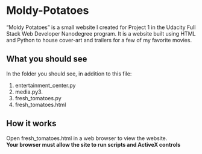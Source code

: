 # Moldy-Potatoes
“Moldy Potatoes” is a small website I created for Project 1 in the Udacity Full Stack Web Developer Nanodegree program.  It is a website built using HTML and Python to house cover-art and trailers for a few of my favorite movies. 

## What you should see 
In the folder you should see, in addition to this file:
1. entertainment_center.py
2. media.py3.
3. fresh_tomatoes.py
4. fresh_tomatoes.html 

## How it works  
Open fresh_tomatoes.html in a web browser to view the website.                  
 **Your browser must allow the site to run scripts and ActiveX controls**

















